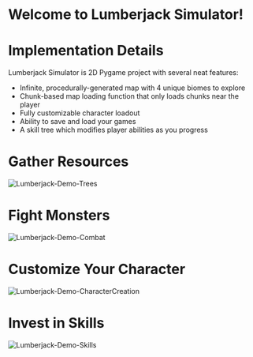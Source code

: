 # Welcome to Lumberjack Simulator!

# Implementation Details
Lumberjack Simulator is 2D Pygame project with several neat features:
* Infinite, procedurally-generated map with 4 unique biomes to explore
* Chunk-based map loading function that only loads chunks near the player
* Fully customizable character loadout
* Ability to save and load your games
* A skill tree which modifies player abilities as you progress

# Gather Resources
![Lumberjack-Demo-Trees](https://github.com/user-attachments/assets/8525d8d2-6dd1-47bd-a3d7-680e0bdb2bcf)

# Fight Monsters
![Lumberjack-Demo-Combat](https://github.com/user-attachments/assets/be8b1725-55f7-4777-a176-7a5709b23aa1)

# Customize Your Character
![Lumberjack-Demo-CharacterCreation](https://github.com/user-attachments/assets/65dfa6d2-5af4-45de-8cb2-2c00ee9f6791)

# Invest in Skills
![Lumberjack-Demo-Skills](https://github.com/user-attachments/assets/37eac6be-55f2-4cdb-975d-524889118476)
